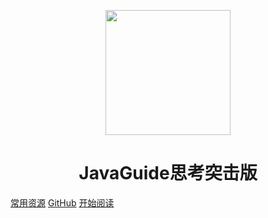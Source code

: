 <p align="center">
<img src="./pictures/logo.png" width="200" height="200"/>
</p>
<h1 align="center">JavaGuide思考突击版</h1>

[常用资源](https://shimo.im/docs/MuiACIg1HlYfVxrj/)
[GitHub](https://github.com/Snailclimb/JavaGuide-Interview)
[开始阅读](#javaguide-interview)





